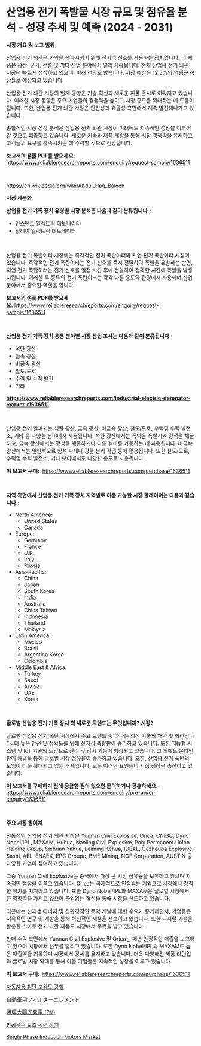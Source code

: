 <p><h1>산업용 전기 폭발물 시장 규모 및 점유율 분석 - 성장 추세 및 예측 (2024 - 2031)</h1></p><p><strong>시장 개요 및 보고 범위</strong></p>
<p><p>산업용 전기 뇌관은 화약을 폭파시키기 위해 전기적 신호를 사용하는 장치입니다. 이 제품은 광산, 군사, 건설 및 기타 산업 분야에서 널리 사용됩니다. 현재 산업용 전기 뇌관 시장은 빠르게 성장하고 있으며, 미래 전망도 밝습니다. 시장 예상은 12.5%의 연평균 성장률로 예상되고 있습니다. </p><p>산업용 전기 뇌관 시장의 현재 동향은 기술 혁신과 새로운 제품 출시로 이뤄지고 있습니다. 이러한 시장 동향은 주요 기업들의 경쟁력을 높이고 시장 규모를 확대하는 데 도움이 됩니다. 또한, 산업용 전기 뇌관 시장은 안전성과 효율성 측면에서 계속 발전해나가고 있습니다.</p><p>종합적인 시장 성장 분석은 산업용 전기 뇌관 시장이 미래에도 지속적인 성장을 이루어갈 것으로 예측하고 있습니다. 새로운 기술과 제품 개발을 통해 시장 경쟁력을 유지하고 고객들의 요구를 충족시키는 데 주력할 것으로 전망됩니다.</p></p>
<p><strong>보고서의 샘플 PDF를 받으세요:</strong> <a href="https://www.reliableresearchreports.com/enquiry/request-sample/1636511">https://www.reliableresearchreports.com/enquiry/request-sample/1636511</a></p>
<p>&nbsp;</p>
<p><a href="https://en.wikipedia.org/wiki/Abdul_Haq_Baloch">https://en.wikipedia.org/wiki/Abdul_Haq_Baloch</a></p>
<p><strong>시장 세분화</strong></p>
<p><strong>산업용 전기 기폭 장치 유형별 시장 분석은 다음과 같이 분류됩니다.:</strong></p>
<p><ul><li>인스턴트 일렉트릭 데토네이터</li><li>딜레이 일렉트릭 데토네이터</li></ul></p>
<p>&nbsp;</p>
<p><p>산업용 전기 폭탄이터 시장에는 즉각적인 전기 폭탄이터와 지연 전기 폭탄이터 시장이 있습니다. 즉각적인 전기 폭탄이터는 전기 신호를 즉시 전달하여 폭발을 유발하는 반면, 지연 전기 폭탄이터는 전기 신호를 일정 시간 후에 전달하여 정확한 시간에 폭발을 발생시킵니다. 이러한 두 종류의 전기 폭탄이터는 각각 다른 용도와 환경에서 사용되며 산업분야에서 중요한 역할을 합니다.</p></p>
<p><strong>보고서의 샘플 PDF를 받으세요:</strong>&nbsp;<a href="https://www.reliableresearchreports.com/enquiry/request-sample/1636511">https://www.reliableresearchreports.com/enquiry/request-sample/1636511</a></p>
<p>&nbsp;</p>
<p><strong> 산업용 전기 기폭 장치 응용 분야별 시장 산업 조사는 다음과 같이 분류됩니다.:</strong></p>
<p><ul><li>석탄 광산</li><li>금속 광산</li><li>비금속 광산</li><li>철도/도로</li><li>수력 및 수력 발전</li><li>기타</li></ul></p>
<p><strong><a href="https://www.reliableresearchreports.com/industrial-electric-detonator-market-r1636511">https://www.reliableresearchreports.com/industrial-electric-detonator-market-r1636511</a></strong></p>
<p>&nbsp;</p>
<p><p>산업용 전기 발파기는 석탄 광산, 금속 광산, 비금속 광산, 철도/도로, 수력및 수력 발전소, 기타 등 다양한 분야에서 사용됩니다. 석탄 광산에서는 폭약을 폭발시켜 광석을 채굴하고, 금속 광산에서는 광석을 채굴하거나 다른 설비를 가동하는 데 사용됩니다. 비금속 광산에서는 일반적으로 암석 파쇄나 광물 분리 작업 등에 활용됩니다. 또한 철도/도로, 수력및 수력 발전소, 기타 분야에서도 다양한 용도로 사용됩니다.</p></p>
<p><strong>이 보고서 구매:</strong>&nbsp; <a href="https://www.reliableresearchreports.com/purchase/1636511">https://www.reliableresearchreports.com/purchase/1636511</a></p>
<p>&nbsp;</p>
<p><strong>지역 측면에서 산업용 전기 기폭 장치 지역별로 이용 가능한 시장 플레이어는 다음과 같습니다.:</strong></p>
<p><ul>
    <li>
        North America:
        <ul>
            <li>United States</li>
            <li>Canada</li>
        </ul>
    </li>
    <li>
        Europe:
        <ul>
            <li>Germany</li>
            <li>France</li>
            <li>U.K.</li>
            <li>Italy</li>
            <li>Russia</li>
        </ul>
    </li>
    <li>
        Asia-Pacific:
        <ul>
            <li>China</li>
            <li>Japan</li>
            <li>South Korea</li>
            <li>India</li>
            <li>Australia</li>
            <li>China Taiwan</li>
            <li>Indonesia</li>
            <li>Thailand</li>
            <li>Malaysia</li>
        </ul>
    </li>
    <li>
        Latin America:
        <ul>
            <li>Mexico</li>
            <li>Brazil</li>
            <li>Argentina Korea</li>
            <li>Colombia</li>
        </ul>
    </li>
    <li>
        Middle East & Africa:
        <ul>
            <li>Turkey</li>
            <li>Saudi</li>
            <li>Arabia</li>
            <li>UAE</li>
            <li>Korea</li>
        </ul>
    </li>
    </ul></p>
<p>&nbsp;</p>
<p><strong>글로벌 산업용 전기 기폭 장치 의 새로운 트렌드는 무엇입니까? 시장?</strong></p>
<p><p>글로벌 산업용 전기 폭탄 시장에서 주요 트렌드 중 하나는 최신 기술의 채택 및 혁신입니다. 더 높은 안전 및 정확도를 위해 전자식 폭발판이 증가하고 있습니다. 또한 지능형 시스템 및 IoT 기술의 도입으로 관리 및 감시 기능이 향상되고 있습니다. 그 외에도 온라인 판매 채널을 통해 글로벌 시장 점유율이 증가하고 있습니다. 또한, 산업용 전기 폭탄의 도입이 더욱 확대되고 있는 추세입니다. 모든 이러한 요인들이 시장 성장을 촉진하고 있습니다.</p></p>
<p><strong>이 보고서를 구매하기 전에 궁금한 점이 있으면 문의하거나 공유하세요.</strong>- <a href="https://www.reliableresearchreports.com/enquiry/pre-order-enquiry/1636511">https://www.reliableresearchreports.com/enquiry/pre-order-enquiry/1636511</a></p>
<p>&nbsp;</p>
<p><strong>주요 시장 참여자</strong></p>
<p><p>전통적인 산업용 전기 뇌관 시장은 Yunnan Civil Explosive, Orica, CNIGC, Dyno Nobel/IPL, MAXAM, Huhua, Nanling Civil Explosive, Poly Permanent Union Holding Group, Sichuan Yahua, Leiming Kehua, IDEAL, Gezhouba Explosive, Sasol, AEL, ENAEX, EPC Groupe, BME Mining, NOF Corporation, AUSTIN 등 다양한 기업이 참여하고 있습니다. </p><p>그중 Yunnan Civil Explosive는 중국에서 가장 큰 시장 점유율을 보유하고 있으며 지속적인 성장을 이루고 있습니다. Orica는 국제적으로 인정받는 기업으로 시장에서 강력한 위치를 차지하고 있습니다. 또한 Dyno Nobel/IPL과 MAXAM은 글로벌 시장에서 큰 영향력을 가지고 있으며 끊임없는 혁신을 통해 시장을 선도하고 있습니다.</p><p>최근에는 신재생 에너지 및 친환경적인 폭약 개발에 대한 수요가 증가하면서, 기업들은 지속적인 연구 및 개발을 통해 혁신적인 제품을 선보이고 있습니다. 또한 디지털 기술을 활용한 스마트 전기 뇌관 제품도 시장에서 주목을 받고 있습니다.</p><p>판매 수익 측면에서 Yunnan Civil Explosive 및 Orica는 매년 안정적인 매출을 보고하고 있으며 시장에서 선두를 달리고 있습니다. 또한 Dyno Nobel/IPL과 MAXAM도 높은 매출액을 기록하며 시장에서 강세를 유지하고 있습니다. 더욱 다양해진 제품 라인업과 글로벌 시장 확대를 통해 이들 기업들은 지속적인 성장을 이루고 있습니다.</p></p>
<p><strong>이 보고서 구매:</strong>&nbsp;&nbsp;<a href="https://www.reliableresearchreports.com/purchase/1636511">https://www.reliableresearchreports.com/purchase/1636511</a></p>
<p><p><a href="https://medium.com/@ava.lenovo_61085/%EA%B8%80%EB%A1%9C%EB%B2%8C-%EC%9E%90%EB%8F%99%EC%B0%A8-%EC%8B%9C%EC%9E%A5%EC%9D%98-%EA%B3%A0%EA%B8%89-%EA%B0%95%EC%B2%A0%EC%97%90-%EB%8C%80%ED%95%9C-%EC%97%B0%EA%B5%AC%EB%B3%B4%EA%B3%A0%EC%84%9C-%EC%9C%A0%ED%98%95-%EC%9D%91%EC%9A%A9-%EB%B6%84%EC%95%BC-%EC%8B%9C%EC%9E%A5-%EC%B0%B8%EA%B0%80%EC%9E%90-%EC%A0%84%EB%9E%B5-%EC%A7%80%EC%97%AD%EB%B3%84-%EC%84%B1%EC%9E%A5-%EC%A0%84%EB%A7%9D-%EB%B0%8F-%EB%AF%B8%EB%9E%98-%EC%A0%84%EB%A7%9D-2024-2031-aeecc0b4730c">자동차용 첨단 고강도 강철</a></p><p><a href="https://github.com/CloydAbbott2023/Market-Research-Report-List-2/blob/main/9417917134757.md">自動車用フィルターエレメント</a></p><p><a href="https://medium.com/@alejandroramirez23k/%E8%96%84%E8%86%9C%E5%9E%8B%E5%A4%AA%E9%99%BD%E5%85%89%E7%99%BA%E9%9B%BB-pv-%E5%B8%82%E5%A0%B4%E3%81%AE%E8%A6%8F%E6%A8%A1%E3%81%AF-%E5%B9%B4%E5%B9%B3%E5%9D%87%E6%88%90%E9%95%B7%E7%8E%87-%E3%81%A7%E6%88%90%E9%95%B7%E3%81%97%E3%81%A6%E3%81%8A%E3%82%8A-%E3%81%93%E3%81%AE%E3%83%AC%E3%83%9D%E3%83%BC%E3%83%88%E3%81%AF-%E3%82%BF%E3%82%A4%E3%83%97-%E3%82%A2%E3%83%97%E3%83%AA%E3%82%B1%E3%83%BC%E3%82%B7%E3%83%A7%E3%83%B3-%E6%88%90%E9%95%B7-%E3%81%8A%E3%82%88%E3%81%B32024%E5%B9%B4%E3%81%8B%E3%82%892031%E5%B9%B4%E3%81%BE%E3%81%A7%E3%81%AE%E4%BA%88%E6%B8%AC%E3%81%AB%E3%82%88%E3%82%8B%E5%88%86%E6%9E%90%E3%82%92%E3%82%AB%E3%83%90%E3%83%BC%E3%81%97%E3%81%A6%E3%81%84%E3%81%BE%E3%81%99-4277476ab58a">薄膜太陽光発電 (PV)</a></p><p><a href="https://medium.com/@ava.lenovo_61085/%EA%B8%80%EB%A1%9C%EB%B2%8C-%ED%95%AD%EA%B3%B5%EC%9A%B0%EC%A3%BC-%EB%B3%B4%EC%A1%B0%EC%A0%84%EC%9B%90%EC%9E%A5%EC%B9%98-%EC%8B%9C%EC%9E%A5-%EA%B7%9C%EB%AA%A8%EB%8A%94-%EC%82%B0%EC%97%85-%EC%98%88%EC%B8%A1%EC%97%90-%EB%94%B0%EB%A5%B4%EB%A9%B4-2024%EB%85%84%EB%B6%80%ED%84%B0-2031%EB%85%84%EA%B9%8C%EC%A7%80-%EC%97%B0%ED%8F%89%EA%B7%A0-%EC%84%B1%EC%9E%A5%EB%A5%A0%EC%9D%B8-%EB%A5%BC-%EA%B2%BD%ED%97%98%ED%95%A0-%EA%B2%83%EC%9C%BC%EB%A1%9C-%EC%98%88%EC%83%81%EB%90%A9%EB%8B%88%EB%8B%A4-a48cdadba652">항공우주 보조 동력 장치</a></p><p><a href="https://issuu.com/reportprime-2/docs/single-phase-induction-motors-market-size-2030.ppt">Single Phase Induction Motors Market</a></p></p>